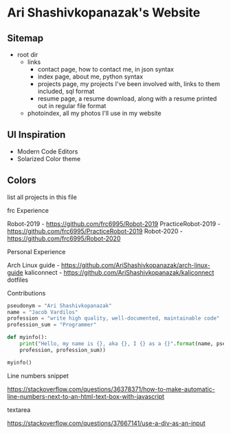 # Ari Shashivkopanazak's Website

## Sitemap

* root dir
  * links
    * contact page, how to contact me, in json syntax
    * index page, about me, python syntax
    * projects page, my projects I've been involved with, links to them included, sql format
    * resume page, a resume download, along with a resume printed out in regular file format
  * photoindex, all my photos I'll use in my website

## UI Inspiration

* Modern Code Editors
* Solarized Color theme

## Colors

list all projects in this file

frc Experience

Robot-2019 - <https://github.com/frc6995/Robot-2019>
PracticeRobot-2019 - <https://github.com/frc6995/PracticeRobot-2019>
Robot-2020 - <https://github.com/frc6995/Robot-2020>

Personal Experience

Arch Linux guide - <https://github.com/AriShashivkopanazak/arch-linux-guide>
kaliconnect - <https://github.com/AriShashivkopanazak/kaliconnect>
dotfiles

Contributions

``` python
pseudonym = "Ari Shashivkopanazak"
name = "Jacob Vardilos"
profession = "write high quality, well-documented, maintainable code"
profession_sum = "Programmer"

def myinfo():
    print("Hello, my name is {}, aka {}, I {} as a {}".format(name, pseudonym,
    profession, profession_sum))

myinfo()
```

Line numbers snippet

<https://stackoverflow.com/questions/36378371/how-to-make-automatic-line-numbers-next-to-an-html-text-box-with-javascript>

textarea

<https://stackoverflow.com/questions/37667141/use-a-div-as-an-input>
